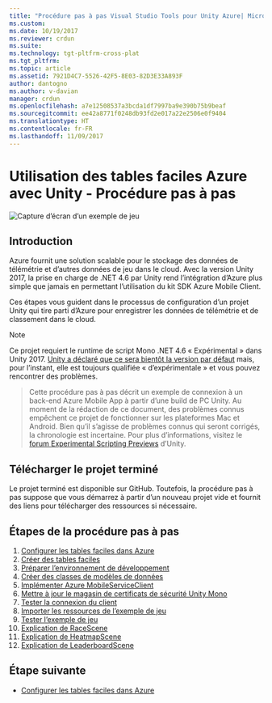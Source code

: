 ```yaml
---
title: "Procédure pas à pas Visual Studio Tools pour Unity Azure| Microsoft Docs"
ms.custom: 
ms.date: 10/19/2017
ms.reviewer: crdun
ms.suite: 
ms.technology: tgt-pltfrm-cross-plat
ms.tgt_pltfrm: 
ms.topic: article
ms.assetid: 7921D4C7-5526-42F5-8E03-82D3E33A893F
author: dantogno
ms.author: v-davian
manager: crdun
ms.openlocfilehash: a7e12508537a3bcda1df7997ba9e390b75b9beaf
ms.sourcegitcommit: ee42a8771f0248db93fd2e017a22e2506e0f9404
ms.translationtype: HT
ms.contentlocale: fr-FR
ms.lasthandoff: 11/09/2017
---
```

# <a name="using-azure-easy-tables-with-unity-walkthrough"></a>Utilisation des tables faciles Azure avec Unity - Procédure pas à pas

![Capture d’écran d’un exemple de jeu](media/vstu_azure-test-sample-game-image2.png)

## <a name="introduction"></a>Introduction

Azure fournit une solution scalable pour le stockage des données de télémétrie et d’autres données de jeu dans le cloud. Avec la version Unity 2017, la prise en charge de .NET 4.6 par Unity rend l’intégration d’Azure plus simple que jamais en permettant l’utilisation du kit SDK Azure Mobile Client.

Ces étapes vous guident dans le processus de configuration d’un projet Unity qui tire parti d’Azure pour enregistrer les données de télémétrie et de classement dans le cloud.

> [!NOTE]
> Ce projet requiert le runtime de script Mono .NET 4.6 « Expérimental » dans Unity 2017. [Unity a déclaré que ce sera bientôt la version par défaut](https://forum.unity3d.com/threads/future-plans-for-the-mono-runtime-upgrade.464327/) mais, pour l’instant, elle est toujours qualifiée « d’expérimentale » et vous pouvez rencontrer des problèmes.

> Cette procédure pas à pas décrit un exemple de connexion à un back-end Azure Mobile App à partir d’une build de PC Unity. Au moment de la rédaction de ce document, des problèmes connus empêchent ce projet de fonctionner sur les plateformes Mac et Android. Bien qu’il s’agisse de problèmes connus qui seront corrigés, la chronologie est incertaine. Pour plus d’informations, visitez le [forum Experimental Scripting Previews](https://forum.unity3d.com/forums/experimental-scripting-previews.107/) d’Unity.

## <a name="download-the-completed-project"></a>Télécharger le projet terminé

Le projet terminé est disponible sur GitHub. Toutefois, la procédure pas à pas suppose que vous démarrez à partir d’un nouveau projet vide et fournit des liens pour télécharger des ressources si nécessaire.

## <a name="walkthrough-steps"></a>Étapes de la procédure pas à pas

1. [Configurer les tables faciles dans Azure](visual-studio-tools-for-unity-azure-configure.md)
2. [Créer des tables faciles](visual-studio-tools-for-unity-azure-setup.md)
3. [Préparer l’environnement de développement](visual-studio-tools-for-unity-azure-prepare.md)
4. [Créer des classes de modèles de données](visual-studio-tools-for-unity-azure-data.md)
5. [Implémenter Azure MobileServiceClient](visual-studio-tools-for-unity-azure-mobile-client.md)
6. [Mettre à jour le magasin de certificats de sécurité Unity Mono](visual-studio-tools-for-unity-azure-security.md)
7. [Tester la connexion du client](visual-studio-tools-for-unity-azure-connection.md)
7. [Importer les ressources de l’exemple de jeu](visual-studio-tools-for-unity-azure-game-assets.md)
8. [Tester l’exemple de jeu](visual-studio-tools-for-unity-azure-game.md)
9. [Explication de RaceScene](visual-studio-tools-for-unity-azure-racescene.md)
10. [Explication de HeatmapScene](visual-studio-tools-for-unity-azure-heatmapscene.md)
11. [Explication de LeaderboardScene](visual-studio-tools-for-unity-azure-leaderboardscene.md)


## <a name="next-step"></a>Étape suivante
* [Configurer les tables faciles dans Azure](visual-studio-tools-for-unity-azure-configure.md)

